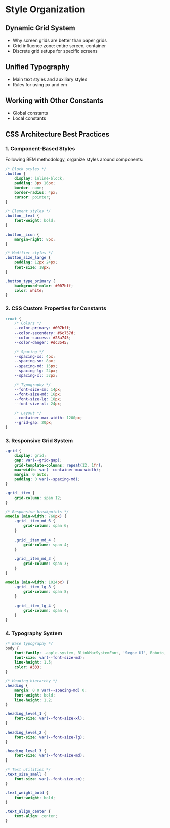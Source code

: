 # Style Organization

## Dynamic Grid System
- Why screen grids are better than paper grids
- Grid influence zone: entire screen, container
- Discrete grid setups for specific screens

## Unified Typography
- Main text styles and auxiliary styles
- Rules for using px and em

## Working with Other Constants
- Global constants
- Local constants

## CSS Architecture Best Practices

### 1. Component-Based Styles

Following BEM methodology, organize styles around components:

```css
/* Block styles */
.button {
    display: inline-block;
    padding: 8px 16px;
    border: none;
    border-radius: 4px;
    cursor: pointer;
}

/* Element styles */
.button__text {
    font-weight: bold;
}

.button__icon {
    margin-right: 8px;
}

/* Modifier styles */
.button_size_large {
    padding: 12px 24px;
    font-size: 18px;
}

.button_type_primary {
    background-color: #007bff;
    color: white;
}
```

### 2. CSS Custom Properties for Constants

```css
:root {
    /* Colors */
    --color-primary: #007bff;
    --color-secondary: #6c757d;
    --color-success: #28a745;
    --color-danger: #dc3545;
    
    /* Spacing */
    --spacing-xs: 4px;
    --spacing-sm: 8px;
    --spacing-md: 16px;
    --spacing-lg: 24px;
    --spacing-xl: 32px;
    
    /* Typography */
    --font-size-sm: 14px;
    --font-size-md: 16px;
    --font-size-lg: 18px;
    --font-size-xl: 24px;
    
    /* Layout */
    --container-max-width: 1200px;
    --grid-gap: 20px;
}
```

### 3. Responsive Grid System

```css
.grid {
    display: grid;
    gap: var(--grid-gap);
    grid-template-columns: repeat(12, 1fr);
    max-width: var(--container-max-width);
    margin: 0 auto;
    padding: 0 var(--spacing-md);
}

.grid__item {
    grid-column: span 12;
}

/* Responsive breakpoints */
@media (min-width: 768px) {
    .grid__item_md_6 {
        grid-column: span 6;
    }
    
    .grid__item_md_4 {
        grid-column: span 4;
    }
    
    .grid__item_md_3 {
        grid-column: span 3;
    }
}

@media (min-width: 1024px) {
    .grid__item_lg_8 {
        grid-column: span 8;
    }
    
    .grid__item_lg_4 {
        grid-column: span 4;
    }
}
```

### 4. Typography System

```css
/* Base typography */
body {
    font-family: -apple-system, BlinkMacSystemFont, 'Segoe UI', Roboto, sans-serif;
    font-size: var(--font-size-md);
    line-height: 1.5;
    color: #333;
}

/* Heading hierarchy */
.heading {
    margin: 0 0 var(--spacing-md) 0;
    font-weight: bold;
    line-height: 1.2;
}

.heading_level_1 {
    font-size: var(--font-size-xl);
}

.heading_level_2 {
    font-size: var(--font-size-lg);
}

.heading_level_3 {
    font-size: var(--font-size-md);
}

/* Text utilities */
.text_size_small {
    font-size: var(--font-size-sm);
}

.text_weight_bold {
    font-weight: bold;
}

.text_align_center {
    text-align: center;
}
```
